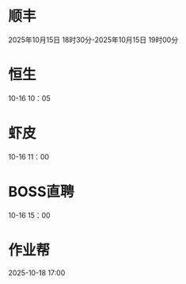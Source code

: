
# 顺丰
2025年10月15日 18时30分-2025年10月15日 19时00分

# 恒生
10-16 10：05

# 虾皮
10-16 11：00

# BOSS直聘
10-16 15：00




# 作业帮
2025-10-18 17:00

# 
<!--stackedit_data:
eyJoaXN0b3J5IjpbLTE3Mzc5ODc1OTEsMTMxMzEzODU5OSwtMT
g5NDg1NDYyOCwxMzk4ODI0ODE5LC0xMTg0NTk3Njg2LDExNTc2
OTU1ODksLTExODQ2MDUyODYsNDkwOTUyMzIxLDExOTk3NzE0NT
MsLTg3OTE1MjYzNSwxODIwMjY1NDc2XX0=
-->